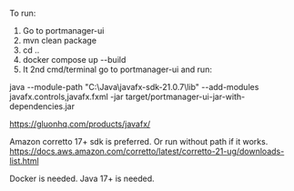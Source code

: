 To run:
1. Go to portmanager-ui 
2. mvn clean package
3. cd ..
4. docker compose up --build
5. It 2nd cmd/terminal go to portmanager-ui and run:

java --module-path "C:\Java\javafx-sdk-21.0.7\lib" --add-modules javafx.controls,javafx.fxml -jar target/portmanager-ui-jar-with-dependencies.jar

https://gluonhq.com/products/javafx/

Amazon corretto 17+ sdk is preferred. Or run without path if it works.
https://docs.aws.amazon.com/corretto/latest/corretto-21-ug/downloads-list.html

Docker is needed. 
Java 17+ is needed. 
